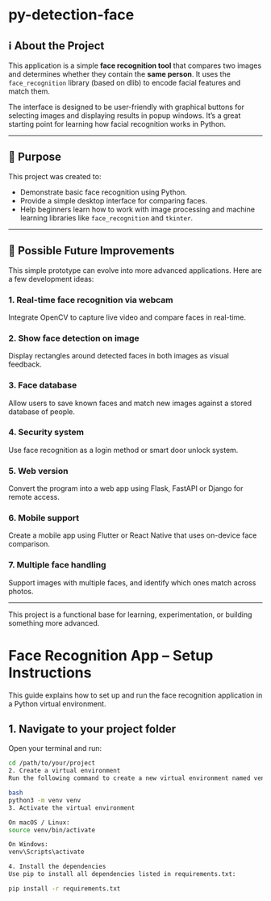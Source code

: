 # py-detection-face
## ℹ️ About the Project

This application is a simple **face recognition tool** that compares two images and determines whether they contain the **same person**. It uses the `face_recognition` library (based on dlib) to encode facial features and match them.

The interface is designed to be user-friendly with graphical buttons for selecting images and displaying results in popup windows. It’s a great starting point for learning how facial recognition works in Python.

---

## 🎯 Purpose

This project was created to:

- Demonstrate basic face recognition using Python.
- Provide a simple desktop interface for comparing faces.
- Help beginners learn how to work with image processing and machine learning libraries like `face_recognition` and `tkinter`.

---

## 🚀 Possible Future Improvements

This simple prototype can evolve into more advanced applications. Here are a few development ideas:

### 1. Real-time face recognition via webcam  
Integrate OpenCV to capture live video and compare faces in real-time.

### 2. Show face detection on image  
Display rectangles around detected faces in both images as visual feedback.

### 3. Face database  
Allow users to save known faces and match new images against a stored database of people.

### 4. Security system  
Use face recognition as a login method or smart door unlock system.

### 5. Web version  
Convert the program into a web app using Flask, FastAPI or Django for remote access.

### 6. Mobile support  
Create a mobile app using Flutter or React Native that uses on-device face comparison.

### 7. Multiple face handling  
Support images with multiple faces, and identify which ones match across photos.

---

This project is a functional base for learning, experimentation, or building something more advanced.

# Face Recognition App – Setup Instructions

This guide explains how to set up and run the face recognition application in a Python virtual environment.

## 1. Navigate to your project folder

Open your terminal and run:

```bash
cd /path/to/your/project
2. Create a virtual environment
Run the following command to create a new virtual environment named venv:

bash
python3 -m venv venv
3. Activate the virtual environment

On macOS / Linux:
source venv/bin/activate

On Windows:
venv\Scripts\activate

4. Install the dependencies
Use pip to install all dependencies listed in requirements.txt:

pip install -r requirements.txt

